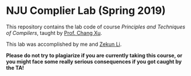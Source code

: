 # NJU Complier Lab (Spring 2019)

This repository contains the lab code of course *Principles and Techniques of Compilers*, taught by [Prof. Chang Xu](https://cs.nju.edu.cn/changxu/).  

This lab was accomplished by me and [Zekun Li](https://github.com/cnlizk).  

**Please do not try to plagiarize if you are currently taking this course, or you might face some really serious consequences if you got caught by the TA!**

